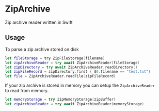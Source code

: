 # ZipArchive

Zip archive reader written in Swift

## Usage

To parse a zip archive stored on disk 
```swift
let fileStorage = try ZipFileStorage(filename)
let zipArchiveReader = try await ZipArchiveReader(fileStorage)
let zipDirectory = try await ZipArchiveReader.readDirectory()
let zipFileRecord = zipDirectory.first { $0.filename == "test.txt"}
let file = ZipArchiveReader.readFile(zipFileRecord)
```

If your zip archive is stored in memory you can setup the `ZipArchiveReader` to read from memory.

```swift
let memoryStorage = try ZipMemoryStorage(zipBuffer)
let zipArchiveReader = try await ZipArchiveReader(memoryStorage)
```

